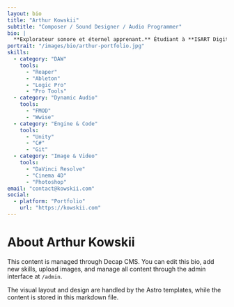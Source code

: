 ```yaml
---
layout: bio
title: "Arthur Kowskii"
subtitle: "Composer / Sound Designer / Audio Programmer"
bio: |
  **Explorateur sonore et éternel apprenant.** Étudiant à **ISART Digital Paris** (Musique & Sound Design), je vis pour **apprendre** et concrétiser des projets qui me passionnent.
portrait: "/images/bio/arthur-portfolio.jpg"
skills:
  - category: "DAW"
    tools:
      - "Reaper"
      - "Ableton"
      - "Logic Pro"
      - "Pro Tools"
  - category: "Dynamic Audio"
    tools:
      - "FMOD"
      - "Wwise"
  - category: "Engine & Code"
    tools:
      - "Unity"
      - "C#"
      - "Git"
  - category: "Image & Video"
    tools:
      - "DaVinci Resolve"
      - "Cinema 4D"
      - "Photoshop"
email: "contact@kowskii.com"
social:
  - platform: "Portfolio"
    url: "https://kowskii.com"
---
```


# About Arthur Kowskii

This content is managed through Decap CMS. You can edit this bio, add new skills, upload images, and manage all content through the admin interface at `/admin`.

The visual layout and design are handled by the Astro templates, while the content is stored in this markdown file.